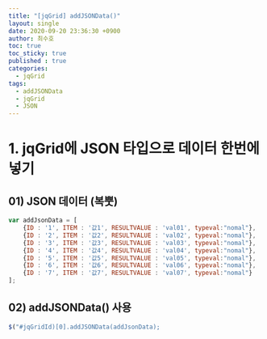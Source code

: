 ```yaml
---
title: "[jqGrid] addJSONData()"
layout: single
date: 2020-09-20 23:36:30 +0900
author: 최수호
toc: true  
toc_sticky: true 
published : true
categories: 
  - jqGrid
tags:
  - addJSONData
  - jqGrid
  - JSON
---
```

# 1. jqGrid에 JSON 타입으로 데이터 한번에 넣기
## 01) JSON 데이터 (복뿟)
```javascript
var addJsonData = [
	{ID : '1', ITEM : '값1', RESULTVALUE : 'val01', typeval:"nomal"},
	{ID : '2', ITEM : '값2', RESULTVALUE : 'val02', typeval:"nomal"},
	{ID : '3', ITEM : '값3', RESULTVALUE : 'val03', typeval:"nomal"},
	{ID : '4', ITEM : '값4', RESULTVALUE : 'val04', typeval:"nomal"},
	{ID : '5', ITEM : '값5', RESULTVALUE : 'val05', typeval:"nomal"},
	{ID : '6', ITEM : '값6', RESULTVALUE : 'val06', typeval:"nomal"},
	{ID : '7', ITEM : '값7', RESULTVALUE : 'val07', typeval:"nomal"}
];
```


## 02) addJSONData() 사용
```javascript
$("#jqGridId)[0].addJSONData(addJsonData);
```


<script src="https://utteranc.es/client.js"
    repo="apt-get-install/apt-get-install.github.io"
    issue-term="title"
    theme="github-light"
    crossorigin="anonymous"
    async>
</script>